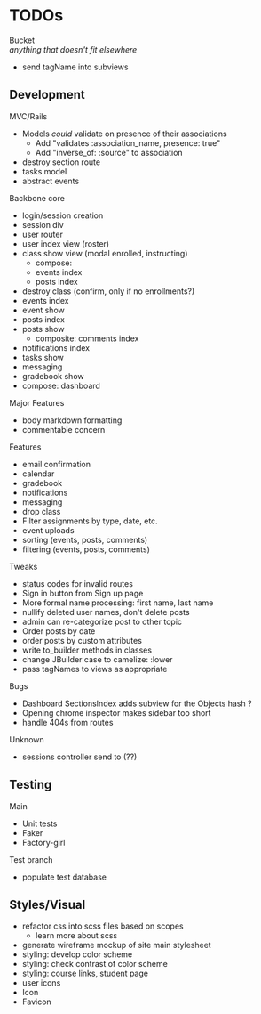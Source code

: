 # TODOs

Bucket  
*anything that doesn't fit elsewhere*
* send tagName into subviews

## Development
MVC/Rails
* Models *could* validate on presence of their associations
  * Add "validates :association_name, presence: true"
  * Add "inverse_of: :source" to association
* destroy section route
* tasks model
* abstract events

Backbone core
* login/session creation
* session div
* user router
* user index view (roster)
* class show view (modal enrolled, instructing)
  * compose:
  * events index
  * posts index
* destroy class (confirm, only if no enrollments?)
* events index
* event show
* posts index
* posts show
  * composite: comments index
* notifications index
* tasks show
* messaging
* gradebook show
* compose: dashboard


Major Features
* body markdown formatting
* <opt> commentable concern


Features
* email confirmation
* calendar
* gradebook
* notifications
* messaging
* drop class
* Filter assignments by type, date, etc.
* event uploads
* sorting (events, posts, comments)
* filtering (events, posts, comments)


Tweaks
* status codes for invalid routes
* Sign in button from Sign up page
* More formal name processing: first name, last name
* nullify deleted user names, don't delete posts
* admin can re-categorize post to other topic
* Order posts by date
* order posts by custom attributes
* write to_builder methods in classes
* change JBuilder case to camelize: :lower
* pass tagNames to views as appropriate


Bugs
* Dashboard SectionsIndex adds subview for the Objects hash ?
* Opening chrome inspector makes sidebar too short
* handle 404s from routes



Unknown
* sessions controller send to (??)

## Testing
Main
* Unit tests
* Faker
* Factory-girl

Test branch
* populate test database


## Styles/Visual
* refactor css into scss files based on scopes
  * learn more about scss
* generate wireframe mockup of site main stylesheet
* styling: develop color scheme
* styling: check contrast of color scheme
* styling: course links, student page
* user icons
* Icon
* Favicon
